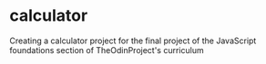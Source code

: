 # calculator
Creating a calculator project for the final project of the JavaScript foundations section of TheOdinProject's curriculum
